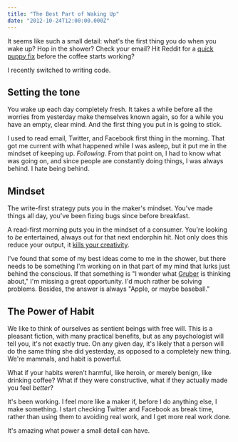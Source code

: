 ```yaml
---
title: "The Best Part of Waking Up"
date: "2012-10-24T12:00:00.000Z"
---
```


It seems like such a small detail: what's the first thing you do when you wake
up? Hop in the shower? Check your email? Hit Reddit for a [quick puppy
fix][3] before the coffee starts working?

I recently switched to writing code.

## Setting the tone

You wake up each day completely fresh. It takes a while before all the worries
from yesterday make themselves known again, so for a while you have an empty,
clear mind. And the first thing you put in is going to stick.

I used to read email, Twitter, and Facebook first thing in the morning. That
got me current with what happened while I was asleep, but it put me in the
mindset of keeping up. _Following_. From that point on, I had to know what
was going on, and since people are constantly doing things, I was always
behind. I hate being behind.

## Mindset

The write-first strategy puts you in the maker's mindset. You've made things
all day, you've been fixing bugs since before breakfast.

A read-first morning puts you in the mindset of a consumer. You're looking to
_be_ entertained, always out for that next endorphin hit. Not only does this
reduce your output, it [kills your creativity][1].

I've found that some of my best ideas come to me in the shower, but there needs
to be something I'm working on in that part of my mind that lurks just behind
the conscious. If that something is "I wonder what [Gruber][2] is thinking
about," I'm missing a great opportunity. I'd much rather be solving problems.
Besides, the answer is always "Apple, or maybe baseball."

## The Power of Habit

We like to think of ourselves as sentient beings with free will. This is
a pleasant fiction, with many practical benefits, but as any psychologist will
tell you, it's not exactly true. On any given day, it's likely that a person
will do the same thing she did yesterday, as opposed to a completely new thing.
We're mammals, and habit is powerful.

What if your habits weren't harmful, like heroin, or merely benign, like
drinking coffee? What if they were constructive, what if they actually made
you feel _better_?

It's been working. I feel more like a maker if, before I do anything else,
I make something. I start checking Twitter and Facebook as break time, rather
than using them to avoiding real work, and I get more real work done.

It's amazing what power a small detail can have.

[1]: http://devburner.net/2012/07/the-1-thing-that-will-destroy-your-creativity-in-the-morning/
[2]: http://daringfireball.net/
[3]: http://aww.reddit.com/
